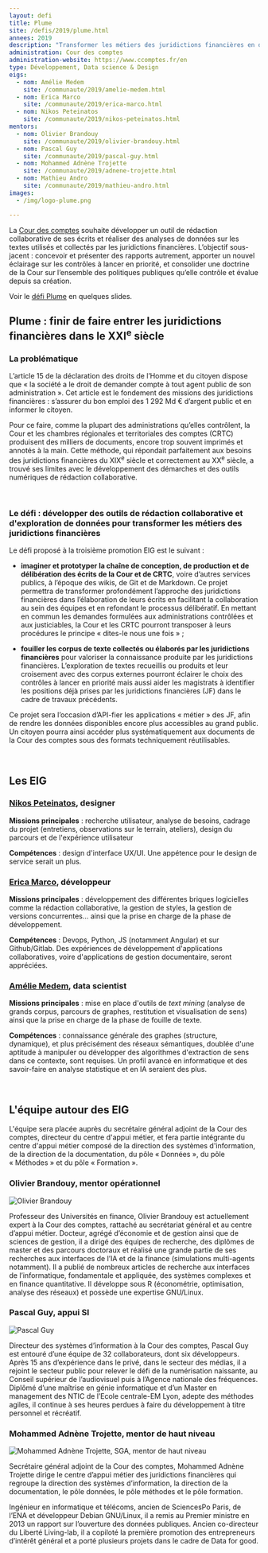 ```yaml
---
layout: defi
title: Plume
site: /defis/2019/plume.html
annees: 2019
description: "Transformer les métiers des juridictions financières en développant des outils de rédaction collaborative et d’exploration de données"
administration: Cour des comptes
administration-website: https://www.ccomptes.fr/en
type: Développement, Data science & Design
eigs:
  - nom: Amélie Medem
    site: /communaute/2019/amelie-medem.html
  - nom: Erica Marco
    site: /communaute/2019/erica-marco.html
  - nom: Nikos Peteinatos
    site: /communaute/2019/nikos-peteinatos.html 
mentors:
  - nom: Olivier Brandouy
    site: /communaute/2019/olivier-brandouy.html
  - nom: Pascal Guy
    site: /communaute/2019/pascal-guy.html
  - nom: Mohammed Adnène Trojette
    site: /communaute/2019/adnene-trojette.html
  - nom: Mathieu Andro
    site: /communaute/2019/mathieu-andro.html
images:
  - /img/logo-plume.png

---
```


La [Cour des comptes](https://www.ccomptes.fr/) souhaite développer un
outil de rédaction collaborative de ses écrits et réaliser des
analyses de données sur les textes utilisés et collectés par les
juridictions financières. L’objectif sous-jacent : concevoir et
présenter des rapports autrement, apporter un nouvel éclairage sur les
contrôles à lancer en priorité, et consolider une doctrine de la Cour
sur l’ensemble des politiques publiques qu’elle contrôle et évalue
depuis sa création.

Voir le [défi
Plume](https://speakerdeck.com/eig2018/pitch-plume-defi-eig3) en
quelques slides.

## Plume : finir de faire entrer les juridictions financières dans le XXI<sup>e</sup> siècle

### La problématique

L’article 15 de la déclaration des droits de l’Homme et du citoyen
dispose que « la société a le droit de demander compte à tout agent
public de son administration ». Cet article est le fondement des
missions des juridictions financières : s’assurer du bon emploi des 1
292 Md € d’argent public et en informer le citoyen.

Pour ce faire, comme la plupart des administrations qu’elles
contrôlent, la Cour et les chambres régionales et territoriales des
comptes (CRTC) produisent des milliers de documents, encore trop
souvent imprimés et annotés à la main. Cette méthode, qui répondait
parfaitement aux besoins des juridictions financières du
XIX<sup>e</sup> siècle et correctement au XX<sup>e</sup> siècle, a
trouvé ses limites avec le développement des démarches et des outils
numériques de rédaction collaborative.

<br/>

### Le défi : développer des outils de rédaction collaborative et d'exploration de données pour transformer les métiers des juridictions financières

Le défi proposé à la troisième promotion EIG est le suivant :

- **imaginer et prototyper la chaîne de conception, de production et
de délibération des écrits de la Cour et de CRTC**, voire d’autres
services publics, à l’époque des wikis, de Git et de Markdown. Ce
projet permettra de transformer profondément l’approche des
juridictions financières dans l’élaboration de leurs écrits en
facilitant la collaboration au sein des équipes et en refondant le
processus délibératif. En mettant en commun les demandes formulées aux
administrations contrôlées et aux justiciables, la Cour et les CRTC
pourront transposer à leurs procédures le principe « dites-le nous une
fois » ;

- **fouiller les corpus de texte collectés ou élaborés par les
juridictions financières** pour valoriser la connaissance produite par
les juridictions financières. L’exploration de textes recueillis ou
produits et leur croisement avec des corpus externes pourront éclairer
le choix des contrôles à lancer en priorité mais aussi aider les
magistrats à identifier les positions déjà prises par les juridictions
financières (JF) dans le cadre de travaux précédents.

Ce projet sera l’occasion d’API-fier les applications « métier » des
JF, afin de rendre les données disponibles encore plus accessibles au
grand public. Un citoyen pourra ainsi accéder plus systématiquement
aux documents de la Cour des comptes sous des formats techniquement
réutilisables.

<br/>

## Les EIG 

### [Nikos Peteinatos](/communaute/2019/nikos-peteinatos.html), designer

**Missions principales** : recherche utilisateur, analyse de besoins,
cadrage du projet (entretiens, observations sur le terrain, ateliers),
design du parcours et de l'expérience utilisateur

**Compétences** : design d'interface UX/UI. Une appétence
pour le design de service serait un plus.

### [Erica Marco](/communaute/2019/erica-marco.html), développeur

**Missions principales** : développement des différentes briques
logicielles comme la rédaction collaborative, la gestion de styles, la
gestion de versions concurrentes... ainsi que la prise en charge de la
phase de développement.

**Compétences** : Devops, Python, JS (notamment Angular)
et sur Github/Gitlab. Des expériences de développement d'applications
collaboratives, voire d'applications de gestion documentaire, seront
appréciées.

### [Amélie Medem](/communaute/2019/amelie-medem.html), data scientist

**Missions principales** : mise en place d'outils de _text mining_
(analyse de grands corpus, parcours de graphes, restitution et
visualisation de sens) ainsi que la prise en charge de la phase de
fouille de texte.

**Compétences** : connaissance générale des graphes
(structure, dynamique), et plus précisément des réseaux sémantiques,
doublée d'une aptitude à manipuler ou développer des algorithmes
d'extraction de sens dans ce contexte, sont requises. Un profil avancé
en informatique et des savoir-faire en analyse statistique et en IA
seraient des plus.

<br/>

## L'équipe autour des EIG

L'équipe sera placée auprès du secrétaire général adjoint de la Cour
des comptes, directeur du centre d'appui métier, et fera partie
intégrante du centre d'appui métier composé de la direction des
systèmes d'information, de la direction de la documentation, du pôle «
Données », du pôle « Méthodes » et du pôle « Formation ».

### Olivier Brandouy, mentor opérationnel

![Olivier Brandouy](/img/communaute/olivier-brandouy.png)

Professeur des Universités en finance, Olivier Brandouy est
actuellement expert à la Cour des comptes, rattaché au secrétariat
général et au centre d’appui métier. Docteur, agrégé d’économie et de
gestion ainsi que de sciences de gestion, il a dirigé des équipes de
recherche, des diplômes de master et des parcours doctoraux et réalisé
une grande partie de ses recherches aux interfaces de l’IA et de la
finance (simulations multi-agents notamment). Il a publié de nombreux
articles de recherche aux interfaces de l’informatique, fondamentale
et appliquée, des systèmes complexes et en finance quantitative. Il
développe sous R (économétrie, optimisation, analyse des réseaux) et
possède une expertise GNU/Linux.

### Pascal Guy, appui SI

![Pascal Guy](/img/communaute/pascal-guy.png)

Directeur des systèmes d’information à la Cour des comptes, Pascal Guy
est entouré d’une équipe de 32 collaborateurs, dont six
développeurs. Après 15 ans d’expérience dans le privé, dans le secteur
des médias, il a rejoint le secteur public pour relever le défi de la
numérisation naissante, au Conseil supérieur de l’audiovisuel puis à
l’Agence nationale des fréquences. Diplômé d’une maîtrise en génie
informatique et d’un Master en management des NTIC de l’Ecole
centrale-EM Lyon, adepte des méthodes agiles, il continue à ses heures
perdues à faire du développement à titre personnel et récréatif.

### Mohammed Adnène Trojette, mentor de haut niveau

![Mohammed Adnène Trojette, SGA, mentor de haut niveau](/img/communaute/adnene-trojette.jpg)

Secrétaire général adjoint de la Cour des comptes, Mohammed Adnène
Trojette dirige le centre d’appui métier des juridictions financières
qui regroupe la direction des systèmes d’information, la direction de
la documentation, le pôle données, le pôle méthodes et le pôle
formation.

Ingénieur en informatique et télécoms, ancien de SciencesPo Paris, de
l’ENA et développeur Debian GNU/Linux, il a remis au Premier ministre
en 2013 un rapport sur l’ouverture des données publiques. Ancien
co-directeur du Liberté Living-lab, il a copiloté la première
promotion des entrepreneurs d’intérêt général et a porté plusieurs
projets dans le cadre de Data for good.
